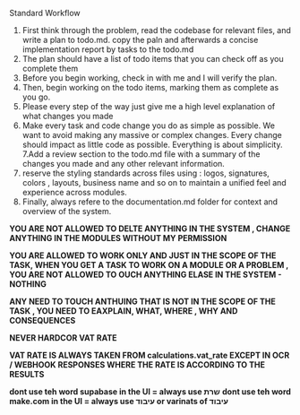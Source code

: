 Standard Workflow
1. First think through the problem, read the codebase for relevant files, and write a plan to todo.md. copy the paln and afterwards a concise implementation report by tasks to the todo.md
2. The plan should have a list of todo items that you can check off as you complete them
3. Before you begin working, check in with me and I will verify the plan.
4. Then, begin working on the todo items, marking them as complete as you go.
5. Please every step of the way just give me a high level explanation of what changes you made
6. Make every task and code change you do as simple as possible. We want to avoid making any massive or complex changes. Every change should impact as little code as possible. Everything is about simplicity.
7.Add a review section to the todo.md file with a summary of the changes you made and any other relevant information.
8. reserve the styling standards across files using : logos, signatures, colors , layouts, business name and so on to maintain a unified feel and experience across modules.
9.  Finally, always refere to the documentation.md folder for context and overview of the system.

**YOU ARE NOT ALLOWED TO DELTE ANYTHING IN THE SYSTEM , CHANGE ANYTHING IN THE MODULES WITHOUT MY PERMISSION**

**YOU ARE ALLOWED TO WORK ONLY AND JUST IN THE SCOPE OF THE TASK, WHEN YOU GET A TASK TO WORK ON A MODULE OR A PROBLEM , YOU ARE NOT ALLOWED TO OUCH ANYTHING ELASE IN THE SYSTEM - NOTHING**

**ANY NEED TO TOUCH ANTHUING THAT IS NOT IN THE SCOPE OF THE TASK , YOU NEED TO EAXPLAIN, WHAT, WHERE , WHY AND CONSEQUENCES**

**NEVER HARDCOR VAT RATE**

**VAT RATE IS ALWAYS TAKEN FROM calculations.vat_rate EXCEPT IN OCR / WEBHOOK RESPONSES WHERE THE RATE IS ACCORDING TO THE RESULTS**

**dont use teh word supabase in the UI  = always use שרת**
**dont use teh word make.com in the UI = always use עיבוד or varinats of עיבוד**